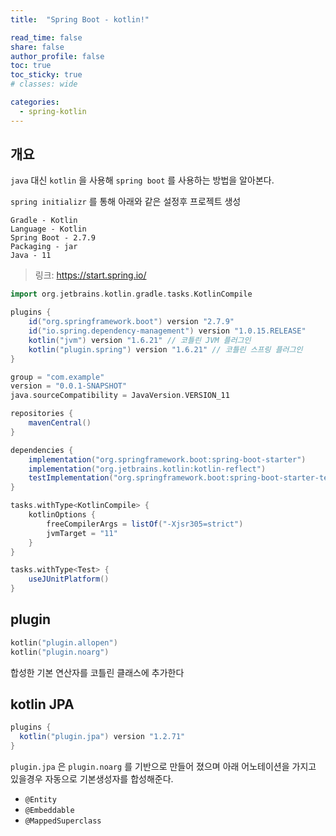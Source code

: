 ```yaml
---
title:  "Spring Boot - kotlin!"

read_time: false
share: false
author_profile: false
toc: true
toc_sticky: true
# classes: wide

categories:
  - spring-kotlin
---
```


## 개요

`java` 대신 `kotlin` 을 사용해 `spring boot` 를 사용하는 방법을 알아본다.  

`spring initializr` 를 통해 아래와 같은 설정후 프로젝트 생성

```
Gradle - Kotlin
Language - Kotlin
Spring Boot - 2.7.9
Packaging - jar
Java - 11
```

> 링크: <https://start.spring.io/>

```groovy
import org.jetbrains.kotlin.gradle.tasks.KotlinCompile

plugins {
    id("org.springframework.boot") version "2.7.9"
    id("io.spring.dependency-management") version "1.0.15.RELEASE"
    kotlin("jvm") version "1.6.21" // 코틀린 JVM 플러그인
    kotlin("plugin.spring") version "1.6.21" // 코틀린 스프링 플러그인
}

group = "com.example"
version = "0.0.1-SNAPSHOT"
java.sourceCompatibility = JavaVersion.VERSION_11

repositories {
    mavenCentral()
}

dependencies {
    implementation("org.springframework.boot:spring-boot-starter")
    implementation("org.jetbrains.kotlin:kotlin-reflect")
    testImplementation("org.springframework.boot:spring-boot-starter-test")
}

tasks.withType<KotlinCompile> {
    kotlinOptions {
        freeCompilerArgs = listOf("-Xjsr305=strict")
        jvmTarget = "11"
    }
}

tasks.withType<Test> {
    useJUnitPlatform()
}
```

## plugin

```kotlin
kotlin("plugin.allopen") 
kotlin("plugin.noarg")
```

합성한 기본 연산자를 코틀린 클래스에 추가한다

## kotlin JPA 

```groovy
plugins {
  kotlin("plugin.jpa") version "1.2.71"
}
```


`plugin.jpa` 은 `plugin.noarg` 를 기반으로 만들어 졌으며 아래 어노테이션을 가지고 있을경우 자동으로 기본생성자를 합성해준다.  

- `@Entity`  
- `@Embeddable`  
- `@MappedSuperclass`  
